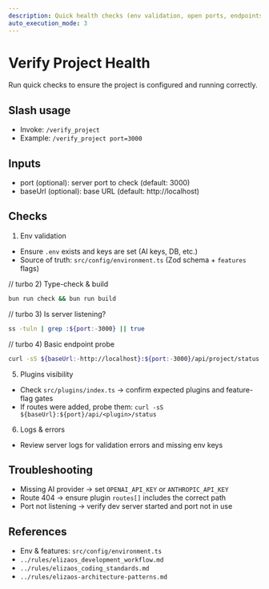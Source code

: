```yaml
---
description: Quick health checks (env validation, open ports, endpoints)
auto_execution_mode: 3
---
```


# Verify Project Health

Run quick checks to ensure the project is configured and running correctly.

## Slash usage
- Invoke: `/verify_project`
- Example: `/verify_project port=3000`

## Inputs
- port (optional): server port to check (default: 3000)
- baseUrl (optional): base URL (default: http://localhost)

## Checks
1) Env validation
- Ensure `.env` exists and keys are set (AI keys, DB, etc.)
- Source of truth: `src/config/environment.ts` (Zod schema + `features` flags)

// turbo
2) Type-check & build
```bash
bun run check && bun run build
```

// turbo
3) Is server listening?
```bash
ss -tuln | grep :${port:-3000} || true
```

// turbo
4) Basic endpoint probe
```bash
curl -sS ${baseUrl:-http://localhost}:${port:-3000}/api/project/status | jq . || true
```

5) Plugins visibility
- Check `src/plugins/index.ts` → confirm expected plugins and feature-flag gates
- If routes were added, probe them: `curl -sS ${baseUrl}:${port}/api/<plugin>/status`

6) Logs & errors
- Review server logs for validation errors and missing env keys

## Troubleshooting
- Missing AI provider → set `OPENAI_API_KEY` or `ANTHROPIC_API_KEY`
- Route 404 → ensure plugin `routes[]` includes the correct path
- Port not listening → verify dev server started and port not in use

## References
- Env & features: `src/config/environment.ts`
- `../rules/elizaos_development_workflow.md`
- `../rules/elizaos_coding_standards.md`
- `../rules/elizaos-architecture-patterns.md`
